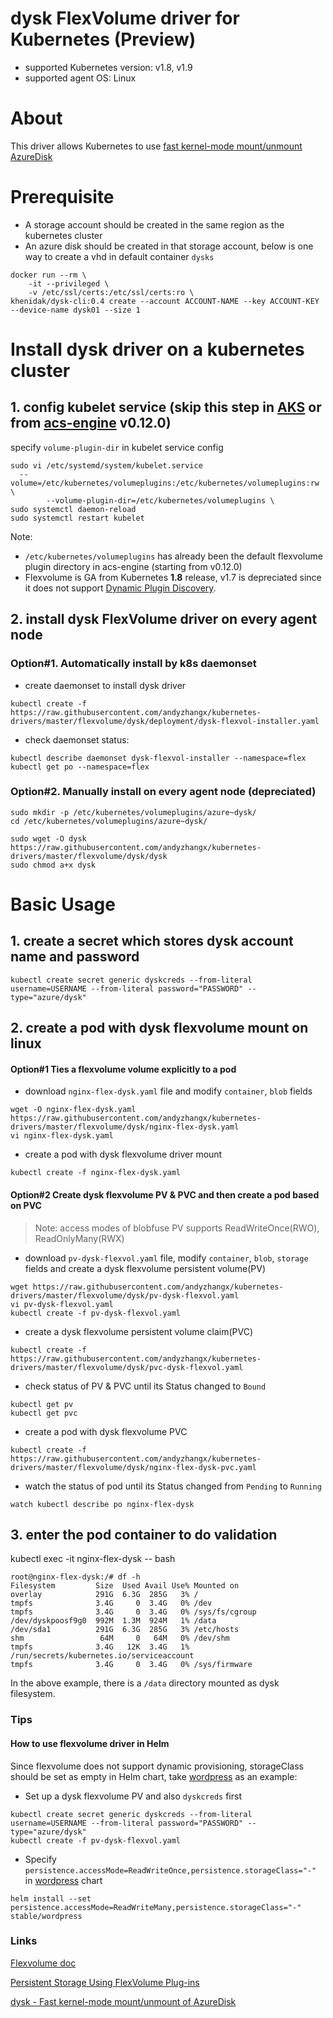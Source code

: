 # dysk FlexVolume driver for Kubernetes (Preview)
 - supported Kubernetes version: v1.8, v1.9
 - supported agent OS: Linux 

# About
This driver allows Kubernetes to use [fast kernel-mode mount/unmount AzureDisk](https://github.com/khenidak/dysk)

# Prerequisite
 - A storage account should be created in the same region as the kubernetes cluster
 - An azure disk should be created in that storage account, below is one way to create a vhd in default container `dysks`
```
docker run --rm \
	-it --privileged \
	-v /etc/ssl/certs:/etc/ssl/certs:ro \
khenidak/dysk-cli:0.4 create --account ACCOUNT-NAME --key ACCOUNT-KEY --device-name dysk01 --size 1
```

# Install dysk driver on a kubernetes cluster
## 1. config kubelet service (skip this step in [AKS](https://azure.microsoft.com/en-us/services/container-service/) or from [acs-engine](https://github.com/Azure/acs-engine) v0.12.0)
specify `volume-plugin-dir` in kubelet service config 
```
sudo vi /etc/systemd/system/kubelet.service
  --volume=/etc/kubernetes/volumeplugins:/etc/kubernetes/volumeplugins:rw \
        --volume-plugin-dir=/etc/kubernetes/volumeplugins \
sudo systemctl daemon-reload
sudo systemctl restart kubelet
```

Note:
 - `/etc/kubernetes/volumeplugins` has already been the default flexvolume plugin directory in acs-engine (starting from v0.12.0)
 - Flexvolume is GA from Kubernetes **1.8** release, v1.7 is depreciated since it does not support [Dynamic Plugin Discovery](https://github.com/kubernetes/community/blob/master/contributors/devel/flexvolume.md#dynamic-plugin-discovery).
 
## 2. install dysk FlexVolume driver on every agent node
### Option#1. Automatically install by k8s daemonset
 - create daemonset to install dysk driver
```
kubectl create -f https://raw.githubusercontent.com/andyzhangx/kubernetes-drivers/master/flexvolume/dysk/deployment/dysk-flexvol-installer.yaml
```

 - check daemonset status:
```
kubectl describe daemonset dysk-flexvol-installer --namespace=flex
kubectl get po --namespace=flex
```

### Option#2. Manually install on every agent node (depreciated)
```
sudo mkdir -p /etc/kubernetes/volumeplugins/azure~dysk/
cd /etc/kubernetes/volumeplugins/azure~dysk/

sudo wget -O dysk https://raw.githubusercontent.com/andyzhangx/kubernetes-drivers/master/flexvolume/dysk/dysk
sudo chmod a+x dysk
```

# Basic Usage
## 1. create a secret which stores dysk account name and password
```
kubectl create secret generic dyskcreds --from-literal username=USERNAME --from-literal password="PASSWORD" --type="azure/dysk"
```

## 2. create a pod with dysk flexvolume mount on linux
#### Option#1 Ties a flexvolume volume explicitly to a pod
- download `nginx-flex-dysk.yaml` file and modify `container`, `blob` fields
```
wget -O nginx-flex-dysk.yaml https://raw.githubusercontent.com/andyzhangx/kubernetes-drivers/master/flexvolume/dysk/nginx-flex-dysk.yaml
vi nginx-flex-dysk.yaml
```
 - create a pod with dysk flexvolume driver mount
```
kubectl create -f nginx-flex-dysk.yaml
```

#### Option#2 Create dysk flexvolume PV & PVC and then create a pod based on PVC
> Note: access modes of blobfuse PV supports ReadWriteOnce(RWO), ReadOnlyMany(RWX)
 - download `pv-dysk-flexvol.yaml` file, modify `container`, `blob`, `storage` fields and create a dysk flexvolume persistent volume(PV)
```
wget https://raw.githubusercontent.com/andyzhangx/kubernetes-drivers/master/flexvolume/dysk/pv-dysk-flexvol.yaml
vi pv-dysk-flexvol.yaml
kubectl create -f pv-dysk-flexvol.yaml
```

 - create a dysk flexvolume persistent volume claim(PVC)
```
kubectl create -f https://raw.githubusercontent.com/andyzhangx/kubernetes-drivers/master/flexvolume/dysk/pvc-dysk-flexvol.yaml
```

 - check status of PV & PVC until its Status changed to `Bound`
 ```
kubectl get pv
kubectl get pvc
 ```
 
 - create a pod with dysk flexvolume PVC
```
kubectl create -f https://raw.githubusercontent.com/andyzhangx/kubernetes-drivers/master/flexvolume/dysk/nginx-flex-dysk-pvc.yaml
 ```

 - watch the status of pod until its Status changed from `Pending` to `Running`
```
watch kubectl describe po nginx-flex-dysk
```

## 3. enter the pod container to do validation
kubectl exec -it nginx-flex-dysk -- bash

```
root@nginx-flex-dysk:/# df -h
Filesystem         Size  Used Avail Use% Mounted on
overlay            291G  6.3G  285G   3% /
tmpfs              3.4G     0  3.4G   0% /dev
tmpfs              3.4G     0  3.4G   0% /sys/fs/cgroup
/dev/dyskpoosf9g0  992M  1.3M  924M   1% /data
/dev/sda1          291G  6.3G  285G   3% /etc/hosts
shm                 64M     0   64M   0% /dev/shm
tmpfs              3.4G   12K  3.4G   1% /run/secrets/kubernetes.io/serviceaccount
tmpfs              3.4G     0  3.4G   0% /sys/firmware
```
In the above example, there is a `/data` directory mounted as dysk filesystem.

### Tips
#### How to use flexvolume driver in Helm
Since flexvolume does not support dynamic provisioning, storageClass should be set as empty in Helm chart, take [wordpress](https://github.com/kubernetes/charts/tree/master/stable/wordpress) as an example:
 - Set up a dysk flexvolume PV and also `dyskcreds` first
```
kubectl create secret generic dyskcreds --from-literal username=USERNAME --from-literal password="PASSWORD" --type="azure/dysk"
kubectl create -f pv-dysk-flexvol.yaml
```
 - Specify `persistence.accessMode=ReadWriteOnce,persistence.storageClass="-"` in [wordpress](https://github.com/kubernetes/charts/tree/master/stable/wordpress) chart
```
helm install --set persistence.accessMode=ReadWriteMany,persistence.storageClass="-" stable/wordpress
```

### Links
[Flexvolume doc](https://github.com/kubernetes/community/blob/master/contributors/devel/flexvolume.md)

[Persistent Storage Using FlexVolume Plug-ins](https://docs.openshift.org/latest/install_config/persistent_storage/persistent_storage_flex_volume.html)

[dysk - Fast kernel-mode mount/unmount of AzureDisk](https://github.com/khenidak/dysk)
